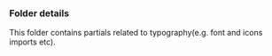 ### Folder details
This folder contains partials related to typography(e.g. font and icons imports etc).
